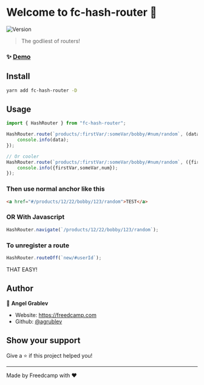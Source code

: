 # Welcome to fc-hash-router 👋
<p>
  <img alt="Version" src="https://img.shields.io/badge/version-1.0.0-blue.svg?cacheSeconds=2592000" />
</p>

> The godliest of routers!

### ✨ [Demo](https://fc-hash-router.surge.sh)

## Install

```sh
yarn add fc-hash-router -D
```

## Usage

```js
import { HashRouter } from "fc-hash-router";

HashRouter.route(`products/:firstVar/:someVar/bobby/#num/random`, (data) => {
  	console.info(data);
});

// Or cooler
HashRouter.route(`products/:firstVar/:someVar/bobby/#num/random`, ({firstVar,someVar,num}) => {
  	console.info({firstVar,someVar,num});
});	
```

### Then use normal anchor like this

```html
<a href="#/products/12/22/bobby/123/random">TEST</a>
```

### OR With Javascript

```js
HashRouter.navigate(`/products/12/22/bobby/123/random`);
```

### To unregister a route

```js
HashRouter.routeOff(`new/#userId`);
```

THAT EASY!

## Author

👤 **Angel Grablev**

-   Website: https://freedcamp.com
-   Github: [@agrublev](https://github.com/agrublev)

## Show your support

Give a ⭐️ if this project helped you!

---

Made by Freedcamp with ❤️
